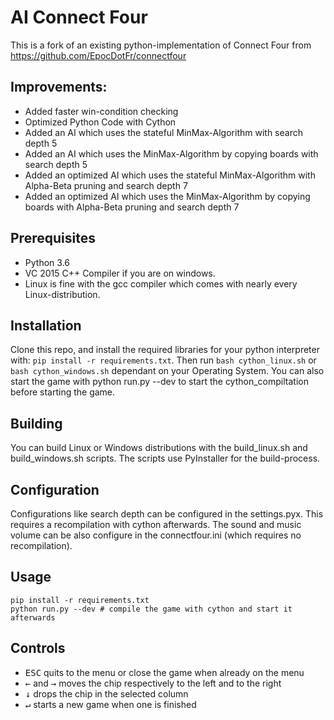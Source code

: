 ﻿# AI Connect Four

This is a fork of an existing python-implementation of Connect Four from https://github.com/EpocDotFr/connectfour

## Improvements:
- Added faster win-condition checking
- Optimized Python Code with Cython
- Added an AI which uses the stateful MinMax-Algorithm with search depth 5
- Added an AI which uses the MinMax-Algorithm by copying boards with search depth 5
- Added an optimized AI which uses the stateful MinMax-Algorithm with Alpha-Beta pruning and search depth 7
- Added an optimized AI which uses the MinMax-Algorithm by copying boards with Alpha-Beta pruning and search depth 7

## Prerequisites

- Python 3.6
- VC 2015 C++ Compiler if you are on windows.
- Linux is fine with the gcc compiler which comes with nearly every Linux-distribution.

## Installation

Clone this repo, and install the required libraries for your python interpreter with: `pip install -r requirements.txt`.
Then run `bash cython_linux.sh` or `bash cython_windows.sh` dependant on your Operating System.
You can also start the game with python run.py --dev to start the cython_compiltation before starting
the game.

## Building

You can build Linux or Windows distributions with the build_linux.sh and build_windows.sh scripts.
The scripts use PyInstaller for the build-process.

## Configuration

Configurations like search depth can be configured in the settings.pyx. This requires a recompilation with cython afterwards.
The sound and music volume can be also configure in the connectfour.ini (which requires no recompilation).

## Usage

```
pip install -r requirements.txt
python run.py --dev # compile the game with cython and start it afterwards
```

## Controls

  - <kbd>ESC</kbd> quits to the menu or close the game when already on the menu
  - <kbd>←</kbd> and <kbd>→</kbd> moves the chip respectively to the left and to the right
  - <kbd>↓</kbd> drops the chip in the selected column
  - <kbd>↵</kbd> starts a new game when one is finished
